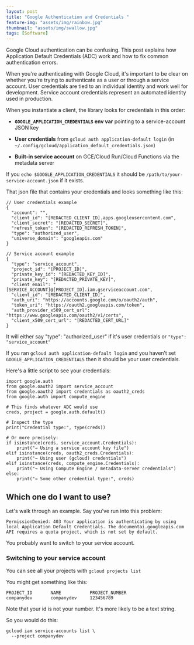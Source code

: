 ```yaml
---
layout: post
title: "Google Authentication and Credentials "
feature-img: "assets/img/rainbow.jpg"
thumbnail: "assets/img/swallow.jpg"
tags: [Software]
---
```


Google Cloud authentication can be confusing. This post explains how Application Default Credentials (ADC) work and how to fix common authentication errors.

When you're authenticating with Google Cloud, it's important to be clear on whether you're trying to authenticate as a user or through a service account. User credentials are tied to an individual identity and work well for development. Service account credentials represent an automated identity used in production.

When you instantiate a client, the library looks for credentials in this order:

- **`GOOGLE_APPLICATION_CREDENTIALS` env var** pointing to a service-account JSON key
    
- **User credentials** from `gcloud auth application-default login` (in `~/.config/gcloud/application_default_credentials.json`)
    
- **Built-in service account** on GCE/Cloud Run/Cloud Functions via the metadata server

If you `echo $GOOGLE_APPLICATION_CREDENTIALS` it should be `/path/to/your-service-account.json` if it exists.

That json file that contains your credentials and looks something like this:
```
// User credentials example
{
  "account": "",
  "client_id": "[REDACTED_CLIENT_ID].apps.googleusercontent.com",
  "client_secret": "[REDACTED_SECRET]",
  "refresh_token": "[REDACTED_REFRESH_TOKEN]",
  "type": "authorized_user",
  "universe_domain": "googleapis.com"
}

// Service account example
{
  "type": "service_account",
  "project_id": "[PROJECT_ID]",
  "private_key_id": "[REDACTED_KEY_ID]",
  "private_key": "[REDACTED_PRIVATE_KEY]",
  "client_email": "[SERVICE_ACCOUNT]@[PROJECT_ID].iam.gserviceaccount.com",
  "client_id": "[REDACTED_CLIENT_ID]",
  "auth_uri": "https://accounts.google.com/o/oauth2/auth",
  "token_uri": "https://oauth2.googleapis.com/token",
  "auth_provider_x509_cert_url": "https://www.googleapis.com/oauth2/v1/certs",
  "client_x509_cert_url": "[REDACTED_CERT_URL]"
}
```
It will either say "type": "authorized_user" if it's user credentials or `"type": "service_account"` 


If you ran `gcloud auth application-default login` and you haven’t set `GOOGLE_APPLICATION_CREDENTIALS` then it should be your user credentials.

Here's a little script to see your credentials:

```
import google.auth
from google.oauth2 import service_account
from google.oauth2 import credentials as oauth2_creds
from google.auth import compute_engine

# This finds whatever ADC would use
creds, project = google.auth.default()

# Inspect the type
print("Credential type:", type(creds))

# Or more precisely:
if isinstance(creds, service_account.Credentials):
    print("→ Using a service account key file")
elif isinstance(creds, oauth2_creds.Credentials):
    print("→ Using user (gcloud) credentials")
elif isinstance(creds, compute_engine.Credentials):
    print("→ Using Compute Engine / metadata-server credentials")
else:
    print("→ Some other credential type:", creds)
```

## Which one do I want to use?


Let's walk through an example. Say you've run into this problem:

```
PermissionDenied: 403 Your application is authenticating by using local Application Default Credentials. The documentai.googleapis.com API requires a quota project, which is not set by default.
```

You probably want to switch to your service account.

### Switching to your service account

You can see all your projects with `gcloud projects list`

You might get something like this: 
```
PROJECT_ID       NAME           PROJECT_NUMBER
companydev       companydev     123456789
```
Note that your id is not your number. It's more likely to be a text string.

So you would do this:

```
gcloud iam service-accounts list \
  --project companydev
```


